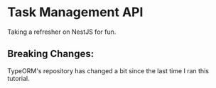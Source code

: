 # Task Management API

Taking a refresher on NestJS for fun.

## Breaking Changes:

TypeORM's repository has changed a bit since the last time I ran this tutorial.
